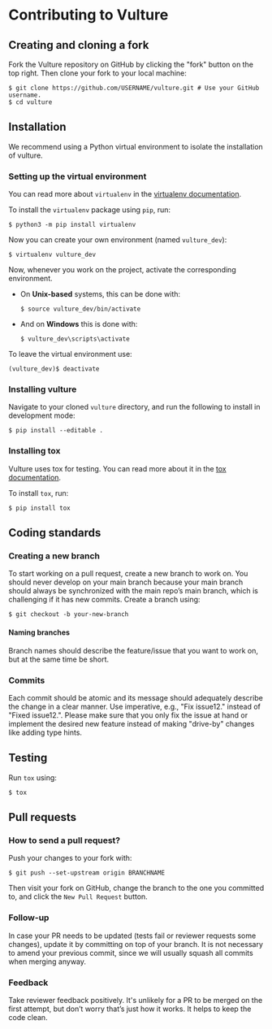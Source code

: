 # Contributing to Vulture

## Creating and cloning a fork

Fork the Vulture repository on GitHub by clicking the "fork" button on the
top right. Then clone your fork to your local machine:

    $ git clone https://github.com/USERNAME/vulture.git # Use your GitHub username.
    $ cd vulture

## Installation

We recommend using a Python virtual environment to isolate the
installation of vulture.

### Setting up the virtual environment

You can read more about `virtualenv` in the [virtualenv
documentation](http://virtualenv.readthedocs.org).

To install the `virtualenv` package using `pip`, run:

    $ python3 -m pip install virtualenv

Now you can create your own environment (named `vulture_dev`):

    $ virtualenv vulture_dev

Now, whenever you work on the project, activate the corresponding
environment.

  - On **Unix-based** systems, this can be done with:

        $ source vulture_dev/bin/activate

  - And on **Windows** this is done with:

        $ vulture_dev\scripts\activate

To leave the virtual environment use:

    (vulture_dev)$ deactivate

### Installing vulture

Navigate to your cloned `vulture` directory, and run the following to
install in development mode:

    $ pip install --editable .

### Installing tox

Vulture uses tox for testing. You can read more about it in the [tox
documentation](https://tox.readthedocs.io).

To install `tox`, run:

    $ pip install tox

## Coding standards

### Creating a new branch

To start working on a pull request, create a new branch to work on. You
should never develop on your main branch because your main branch
should always be synchronized with the main repo’s main branch, which
is challenging if it has new commits. Create a branch using:

    $ git checkout -b your-new-branch

#### Naming branches

Branch names should describe the feature/issue that you want to work on,
but at the same time be short.

### Commits

Each commit should be atomic and its message should adequately describe
the change in a clear manner. Use imperative, e.g., "Fix issue12." instead
of "Fixed issue12.". Please make sure that you only fix the issue at hand
or implement the desired new feature instead of making "drive-by" changes
like adding type hints.

## Testing

Run `tox` using:

    $ tox

## Pull requests

### How to send a pull request?

Push your changes to your fork with:

    $ git push --set-upstream origin BRANCHNAME

Then visit your fork on GitHub, change the branch to the one you committed
to, and click the `New Pull Request` button.

### Follow-up

In case your PR needs to be updated (tests fail or reviewer requests some
changes), update it by committing on top of your branch. It is not
necessary to amend your previous commit, since we will usually squash all
commits when merging anyway.

### Feedback

Take reviewer feedback positively. It's unlikely for a PR to be merged on
the first attempt, but don’t worry that’s just how it works. It helps to
keep the code clean.
